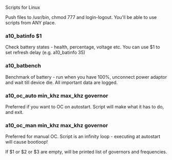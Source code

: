Scripts for Linux

Push files to /usr/bin, chmod 777 and login-logout. You'll be able to use scripts from ANY place. 

### a10_batinfo $1

Check battery states - health, percentage, voltage etc. You can use $1 to set refresh delay (e.g. a10_batinfo 35)

### a10_batbench

Benchmark of battery - run when you have 100%, unconnect power adaptor and wait till device die. All important data are logged.

### a10_oc_auto min_khz max_khz governor

Preferred if you want to OC on autostart. Script will make what it has to do, and exit.

### a10_oc_man min_khz max_khz governor

Preferred for manual OC. Script is an infinity loop - executing at autostart will cause bootloop!

If $1 or $2 or $3 are empty, will be printed list of governors and frequencies.
